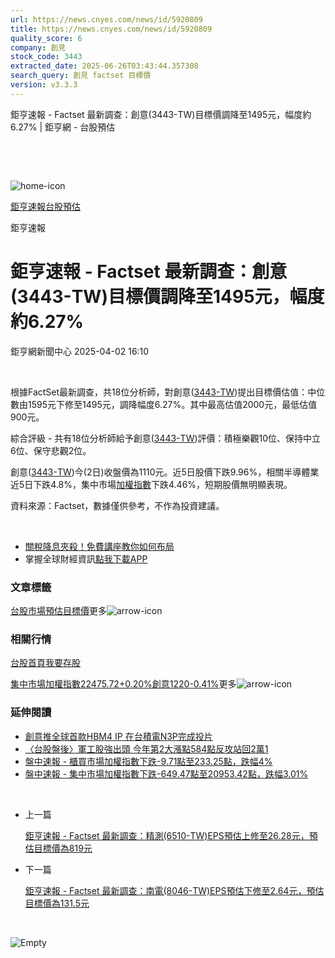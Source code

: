 ```yaml
---
url: https://news.cnyes.com/news/id/5920809
title: https://news.cnyes.com/news/id/5920809
quality_score: 6
company: 創見
stock_code: 3443
extracted_date: 2025-06-26T03:43:44.357308
search_query: 創見 factset 目標價
version: v3.3.3
---
```


鉅亨速報 - Factset 最新調查：創意(3443-TW)目標價調降至1495元，幅度約6.27% | 鉅亨網 - 台股預估

‌

‌

![home-icon](/assets/icons/breadCrumb/symbol-icon-home.svg)

[鉅亨速報](/news/cat/anue_live)[台股預估](/news/cat/tw_forecast)

鉅亨速報

# 鉅亨速報 - Factset 最新調查：創意(3443-TW)目標價調降至1495元，幅度約6.27%

鉅亨網新聞中心 2025-04-02 16:10

‌

根據FactSet最新調查，共18位分析師，對創意([3443-TW](https://www.cnyes.com/twstock/3443))提出目標價估值：中位數由1595元下修至1495元，調降幅度6.27%。其中最高估值2000元，最低估值900元。

綜合評級 - 共有18位分析師給予創意([3443-TW](https://www.cnyes.com/twstock/3443))評價：積極樂觀10位、保持中立6位、保守悲觀2位。

創意([3443-TW](https://www.cnyes.com/twstock/3443))今(2日)收盤價為1110元。近5日股價下跌9.96%，相關半導體業近5日下跌4.8%，集中市場[加權指數](https://invest.cnyes.com/index/TWS/TSE01)下跌4.46%，短期股價無明顯表現。

資料來源：Factset，數據僅供參考，不作為投資建議。

‌

* [關稅降息夾殺！免費講座教你如何布局](https://www.rsc.com.tw/Cnyes_RSC/SeminarBooking2025InvestmentOutlook.aspx?utm_source=anue&utm_medium=usstocks_end)
* 掌握全球財經資訊[點我下載APP](http://www.cnyes.com/app/?utm_source=mweb&utm_medium=HamMenuBanner&utm_campaign=fixed&utm_content=entr)

### 文章標籤

[台股](https://news.cnyes.com/tag/台股 "台股")[市場預估](https://news.cnyes.com/tag/市場預估 "市場預估")[目標價](https://news.cnyes.com/tag/目標價 "目標價")更多![arrow-icon](/assets/icons/arrows/arrow-down.svg)

### 相關行情

[台股首頁](https://www.cnyes.com/twstock)[我要存股](https://supr.link/8OHaU)

[集中市場加權指數22475.72+0.20%](https://invest.cnyes.com/index/TWS/TSE01)[創意1220-0.41%](https://www.cnyes.com/twstock/3443)更多![arrow-icon](/assets/icons/arrows/arrow-down.svg)

### 延伸閱讀

* [創意推全球首款HBM4 IP 在台積電N3P完成投片](/news/id/5920350)
* [〈台股盤後〉軍工股強出頭 今年第2大漲點584點反攻站回2萬1](/news/id/5919306)
* [盤中速報 - 櫃買市場加權指數下跌-9.71點至233.25點，跌幅4%](/news/id/5917487)
* [盤中速報 - 集中市場加權指數下跌-649.47點至20953.42點，跌幅3.01%](/news/id/5917376)

‌

* 上一篇

  [鉅亨速報 - Factset 最新調查：精測(6510-TW)EPS預估上修至26.28元，預估目標價為819元](/news/id/5921131)
* 下一篇

  [鉅亨速報 - Factset 最新調查：南電(8046-TW)EPS預估下修至2.64元，預估目標價為131.5元](/news/id/5920510)

‌

![Empty](/assets/icons/skeleton/empty-image.svg)

‌